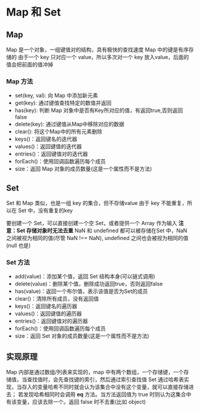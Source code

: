 # Map 和 Set

## Map

Map 是一个对象，一组键值对的结构，具有极快的查找速度
Map 中的键是有序存储的
由于一个 key 只对应一个 value，所以多次对一个 key 放入value，后面的值会把前面的值冲掉

### Map 方法

- set(key, val): 向 Map 中添加新元素
- get(key): 通过键值查找特定的数值并返回
- has(key): 判断 Map 对象中是否有Key所对应的值，有返回true,否则返回false
- delete(key): 通过键值从Map中移除对应的数据
- clear(): 将这个Map中的所有元素删除
- keys()：返回键名的迭代器
- values()：返回键值的迭代器
- entries()：返回键值对的迭代器
- forEach()：使用回调函数遍历每个成员
- size：返回 Map 对象的成员数量(这是一个属性而不是方法)

## Set

Set 和 Map 类似，也是一组 key 的集合，但不存储value
由于 key 不能重复，所以在 Set 中，没有重复的key

要创建一个 Set，可以直接创建一个空 Set，或者提供一个 Array 作为输入
**注意：Set 存储对象时无法去重**
NaN 和 undefined 都可以被存储在Set 中，NaN 之间被视为相同的值(尽管 NaN !== NaN), undefined 之间也会被视为相同的值(null 也是)

### Set 方法

- add(value)：添加某个值，返回 Set 结构本身(可以链式调用)
- delete(value)：删除某个值，删除成功返回true，否则返回false
- has(value)：返回一个布尔值，表示该值是否为Set的成员
- clear()：清除所有成员，没有返回值
- keys()：返回键名的遍历器
- values()：返回键值的遍历器
- entries()：返回键值对的遍历器
- forEach()：使用回调函数遍历每个成员
- size：返回 Set 对象的成员数量(这是一个属性而不是方法)

## 实现原理

Map 内部是通过数组/列表来实现的，map 中有两个数组，一个存储键，一个存储值，当查找值时，会先查找键的索引，然后通过索引查找值
Set 通过哈希表实现，当存入的变量哈希不同时就会认为该集合中没有这个变量，就可以直接存储进去；
若发现哈希相同时会调用 __eq__ 方法。当方法返回值为 true 时则认为这集合中有该变量，应该去除一个。返回 false 时不去重(比如 object)
